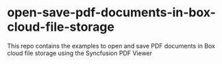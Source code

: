 # open-save-pdf-documents-in-box-cloud-file-storage
This repo contains the examples to open and save PDF documents in  Box cloud file storage using the Syncfusion PDF Viewer
